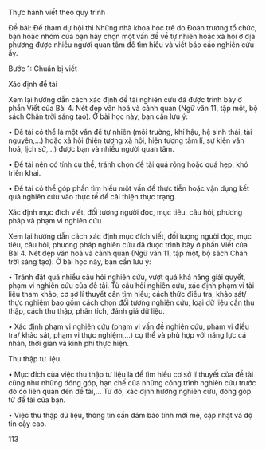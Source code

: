 Thực hành viết theo quy trình

Đề bài:
Để tham dự hội thi Những nhà khoa học trẻ do Đoàn trường tổ chức, bạn hoặc nhóm của bạn hãy chọn một vấn đề về tự nhiên hoặc xã hội ở địa phương được nhiều người quan tâm để tìm hiểu và viết báo cáo nghiên cứu ấy.

Bước 1: Chuẩn bị viết

Xác định đề tài

Xem lại hướng dẫn cách xác định đề tài nghiên cứu đã được trình bày ở phần Viết của Bài 4. Nét đẹp văn hoá và cảnh quan (Ngữ văn 11, tập một, bộ sách Chân trời sáng tạo). Ở bài học này, bạn cần lưu ý:

• Đề tài có thể là một vấn đề tự nhiên (môi trường, khí hậu, hệ sinh thái, tài nguyên,...) hoặc xã hội (hiện tượng xã hội, hiện tượng tâm lí, sự kiện văn hoá, lịch sử,...) được bạn và nhiều người quan tâm.

• Đề tài nên có tính cụ thể, tránh chọn đề tài quá rộng hoặc quá hẹp, khó triển khai.

• Đề tài có thể góp phần tìm hiểu một vấn đề thực tiễn hoặc vận dụng kết quả nghiên cứu vào thực tế để cải thiện thực trạng.

Xác định mục đích viết, đối tượng người đọc, mục tiêu, câu hỏi, phương pháp và phạm vi nghiên cứu

Xem lại hướng dẫn cách xác định mục đích viết, đối tượng người đọc, mục tiêu, câu hỏi, phương pháp nghiên cứu đã được trình bày ở phần Viết của Bài 4. Nét đẹp văn hoá và cảnh quan (Ngữ văn 11, tập một, bộ sách Chân trời sáng tạo). Ở bài học này, bạn cần lưu ý:

• Tránh đặt quá nhiều câu hỏi nghiên cứu, vượt quá khả năng giải quyết, phạm vi nghiên cứu của đề tài. Từ câu hỏi nghiên cứu, xác định phạm vi tài liệu tham khảo, cơ sở lí thuyết cần tìm hiểu; cách thức điều tra, khảo sát/ thực nghiệm bao gồm cách chọn đối tượng nghiên cứu, loại dữ liệu cần thu thập, cách thu thập, phân tích, đánh giá dữ liệu.

• Xác định phạm vi nghiên cứu (phạm vi vấn đề nghiên cứu, phạm vi điều tra/ khảo sát, phạm vi thực nghiệm,...) cụ thể và phù hợp với năng lực cá nhân, thời gian và kinh phí thực hiện.

Thu thập tư liệu

• Mục đích của việc thu thập tư liệu là để tìm hiểu cơ sở lí thuyết của đề tài cũng như những đóng góp, hạn chế của những công trình nghiên cứu trước đó có liên quan đến đề tài,... Từ đó, xác định hướng nghiên cứu, đóng góp từ đề tài của bạn.

• Việc thu thập dữ liệu, thông tin cần đảm bảo tính mới mẻ, cập nhật và độ tin cậy cao.

113